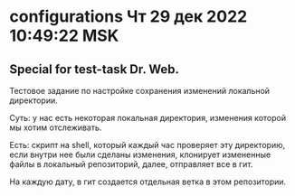 # configurations Чт 29 дек 2022 10:49:22 MSK

## Special for test-task Dr. Web. 

Тестовое задание по настройке сохранения изменений локальной директории. 

Суть: у нас есть некоторая локальная директория, изменения которой мы хотим отслеживать. 

Есть: скрипт на shell, который каждый час проверяет эту директорию, если внутри нее были сделаны изменения, клонирует измененные файлы в локальный репозиторий, далее, отправляет все в гит. 

На каждую дату, в гит создается отдельная ветка в этом репозитории. 
